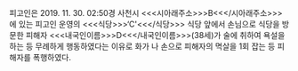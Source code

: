 피고인은 2019. 11. 30. 02:50경 사천시 <<<시아래주소>>>B<<</시아래주소>>>에 있는 피고인 운영의 <<<식당>>>‘C'<<</식당>>> 식당 앞에서 손님으로 식당을 방문한 피해자 <<<내국인이름>>>D<<</내국인이름>>>(38세)가 술에 취하여 욕설을 하는 등 무례하게 행동하였다는 이유로 화가 나 손으로 피해자의 멱살을 1회 잡는 등 피해자를 폭행하였다.